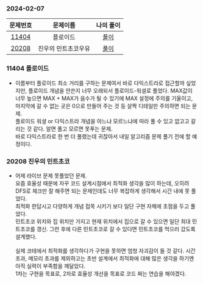 ### 2024-02-07
| 문제번호 | 문제이름 | 나의 풀이 |
|:----:|:---------:|:---------: |
| [11404](https://www.acmicpc.net/problem/11404) | 플로이드 | [풀이](https://github.com/Kminwo-o/BaekJoon-Algorithm/blob/main/%EB%B0%B1%EC%A4%80/Gold/11404.%E2%80%85%ED%94%8C%EB%A1%9C%EC%9D%B4%EB%93%9C/%ED%94%8C%EB%A1%9C%EC%9D%B4%EB%93%9C.java) |
| [20208](https://www.acmicpc.net/problem/20208) | 진우의 민트초코우유 | [풀이](https://github.com/Kminwo-o/BaekJoon-Algorithm/blob/main/%EB%B0%B1%EC%A4%80/Gold/20208.%E2%80%85%EC%A7%84%EC%9A%B0%EC%9D%98%E2%80%85%EB%AF%BC%ED%8A%B8%EC%B4%88%EC%BD%94%EC%9A%B0%EC%9C%A0/%EC%A7%84%EC%9A%B0%EC%9D%98%E2%80%85%EB%AF%BC%ED%8A%B8%EC%B4%88%EC%BD%94%EC%9A%B0%EC%9C%A0.java) |

### 11404 플로이드
- 이름부터 플로이드
  최소 거리를 구하는 문제여서 바로 다익스트라로 접근할까 싶었지만, 플로이드 개념을 안쓴지 너무 오래되서 플로이드-워셜로 풀었다. MAX값이 너무 높으면 MAX + MAX가 음수가 될 수 있기에 MAX 설정에 주의를 기울이고, 마지막에 갈 수 없는 곳은 0으로 만들어 주는 것 등 살짝 디테일만 주의하면 되는 문제. <br>
  플로이드 워셜 or 다익스트라 개념을 아느냐 모르느냐에 따라 풀 수 있고 없고고 갈리는 것 같다. 알면 풀고 모르면 못푸는 문제. <br>
  바로 다익스트라로 한 번 더 풀랬는데 귀찮아서 내일 알고리즘 문제 풀기 전에 할 예정이다.

### 20208 진우의 민트초코
- 어제 라이브 문제 못풀었던 문제. <br>
  요즘 효율성 때문에 자꾸 코드 설계시점에서 최적화 생각을 많이 하는데, 오히려 DFS로 체크만 잘 해주면 되는 문제인데도 너무 복잡하게 생각해서 시간 내에 못 풀었다. <br>
  최적화 한답시고 다양하게 개념 접목 시키기 보다 일단 구현 자체에 초점을 두고 풀었다. <br>
  민트초코 위치와 집 위치만 가지고 현재 위치에서 집으로 갈 수 있으면 일단 최대 민트초코를 갱신. 그런 후에 다른 민트초코로 갈 수 있다면 민트초코를 먹으러 갔도록 설계했다. <br>
  <br>
  실제 코테에서 최적화를 생각하다가 구현을 못하면 엄청 자괴감이 들 것 같다. 시간초과, 메모리 초과를 제외하고는 초반 설계에서 최적화에 대해 많은 생각을 하기엔 아직 실력이 부족함을 깨달았다. <br>
  1차는 구현을 목표로, 2차로 효율성 개선을 목표로 코드 짜는 연습을 해야겠다. <br>

